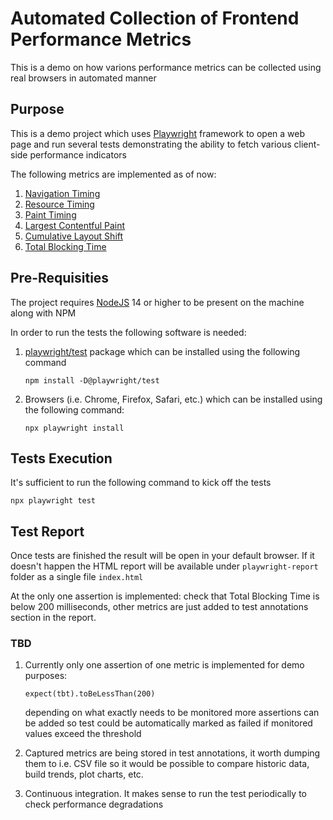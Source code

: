 # Automated Collection of Frontend Performance Metrics

This is a demo on how varions performance metrics can be collected using real browsers in automated manner

## Purpose

This is a demo project which uses [Playwright](https://playwright.dev/) framework to open a web page and run several tests demonstrating the ability to fetch various client-side performance indicators

The following metrics are implemented as of now:

1. [Navigation Timing](https://developer.mozilla.org/en-US/docs/Web/API/Navigation_timing_API)
2. [Resource Timing](https://developer.mozilla.org/en-US/docs/Web/API/Resource_Timing_API/Using_the_Resource_Timing_API)
3. [Paint Timing](https://developer.mozilla.org/en-US/docs/Web/API/PerformancePaintTiming)
4. [Largest Contentful Paint](https://web.dev/lcp/)
5. [Cumulative Layout Shift](https://web.dev/cls/)
6. [Total Blocking Time](https://web.dev/tbt/)


## Pre-Requisities

The project requires [NodeJS](https://nodejs.org/en/) 14 or higher to be present on the machine along with NPM

In order to run the tests the following software is needed:

1. [playwright/test](https://www.npmjs.com/package/@playwright/test) package which can be installed using the following command

       npm install -D@playwright/test
2. Browsers (i.e. Chrome, Firefox, Safari, etc.) which can be installed using the following command:

       npx playwright install

## Tests Execution

It's sufficient to run the following command to kick off the tests 

    npx playwright test


## Test Report

Once tests are finished the result will be open in your default browser. If it doesn't happen the HTML report will be available under `playwright-report` folder as a single file `index.html`

At the only one assertion is implemented: check that Total Blocking Time is below 200 milliseconds, other metrics are just added to test annotations section in the report. 


### TBD

1. Currently only one assertion of one metric is implemented for demo purposes:

       expect(tbt).toBeLessThan(200)

    depending on what exactly needs to be monitored more assertions can be added so test could be automatically marked as failed if monitored values exceed the threshold
2. Captured metrics are being stored in test annotations, it worth dumping them to i.e. CSV file so it would be possible to compare historic data, build trends, plot charts, etc.
3. Continuous integration. It makes sense to run the test periodically to check performance degradations            